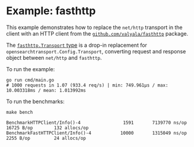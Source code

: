 # Example: fasthttp

This example demonstrates how to replace the `net/http` transport in the client with an
HTTP client from the [`github.com/valyala/fasthttp`](https://godoc.org/github.com/valyala/fasthttp) package.

The [`fasthttp.Transport` type](./fasthttp.go) is a drop-in replacement for `opensearchtransport.Config.Transport`, converting
request and response object between `net/http` and `fasthttp`.

To run the example:

    go run cmd/main.go
    # 1000 requests in 1.07 (933.4 req/s) | min: 749.961µs / max: 10.003318ms / mean: 1.013992ms

To run the benchmarks:

    make bench

    BenchmarkHTTPClient/Info()-4         	    1591	   7139770 ns/op	   16725 B/op	     132 allocs/op
    BenchmarkFastHTTPClient/Info()-4     	   10000	   1315049 ns/op	    2255 B/op	      24 allocs/op
